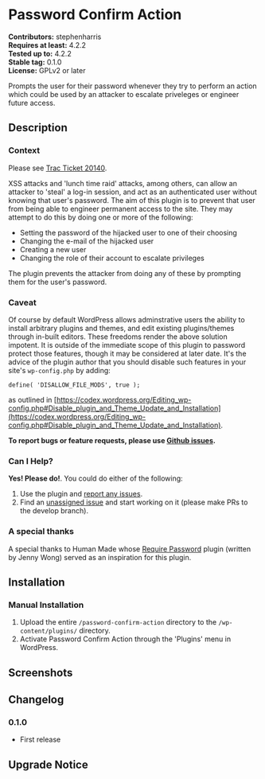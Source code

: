 # Password Confirm Action #
**Contributors:** stephenharris  
**Requires at least:** 4.2.2  
**Tested up to:** 4.2.2  
**Stable tag:** 0.1.0  
**License:** GPLv2 or later  

Prompts the user for their password whenever they try to perform an action which could be used by an attacker to escalate priveleges or engineer future access.


## Description ##

### Context ###

Please see [Trac Ticket 20140](https://core.trac.wordpress.org/ticket/20140).

XSS attacks and 'lunch time raid' attacks, among others, can allow an attacker to 'steal' a log-in session, and act as an authenticated user without knowing that user's password. 
The aim of this plugin is to prevent that user from being able to engineer permanent access to the site. They may attempt to do this by doing one or more of the following:
 
 - Setting the password of the hijacked user to one of their choosing
 - Changing the e-mail of the hijacked user
 - Creating a new user 
 - Changing the role of their account to escalate privileges
 
The plugin prevents the attacker from doing any of these by prompting them for the user's password.
 
### Caveat ###
 
Of course by default WordPress allows adminstrative users the ability to install arbitrary plugins and themes, and edit existing plugins/themes through in-built editors. These freedoms
render the above solution impotent. It is outside of the immediate scope of this plugin to password protect those features, though it may be considered at later date. 
It's the advice of the plugin author that you should disable such features in your site's `wp-config.php` by adding:

`
define( 'DISALLOW_FILE_MODS', true );
`

as outlined in [https://codex.wordpress.org/Editing_wp-config.php#Disable_plugin_and_Theme_Update_and_Installation](https://codex.wordpress.org/Editing_wp-config.php#Disable_plugin_and_Theme_Update_and_Installation).


**To report bugs or feature requests, please use [Github issues](http://github.com/stephenharris/password-confirm-action/issues).**

### Can I Help? ###

**Yes! Please do!**. You could do either of the following:

1. Use the plugin and [report any issues](http://github.com/stephenharris/password-confirm-action/issues).
2. Find an [unassigned issue](http://github.com/stephenharris/password-confirm-action/issues) and start working on it (please make PRs to the develop branch).

### A special thanks ###

A special thanks to Human Made whose [Require Password](https://github.com/humanmade/hm-require-password) plugin (written by Jenny Wong) served as an inspiration for this plugin.

## Installation ##

### Manual Installation ###

1. Upload the entire `/password-confirm-action` directory to the `/wp-content/plugins/` directory.
2. Activate Password Confirm Action through the 'Plugins' menu in WordPress.


## Screenshots ##


## Changelog ##

### 0.1.0 ###
* First release


## Upgrade Notice ##
